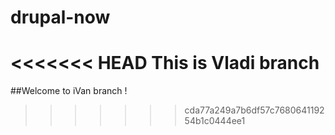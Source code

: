 # drupal-now
<<<<<<< HEAD
This is Vladi branch
=======
##Welcome to iVan branch !
>>>>>>> cda77a249a7b6df57c768064119254b1c0444ee1
